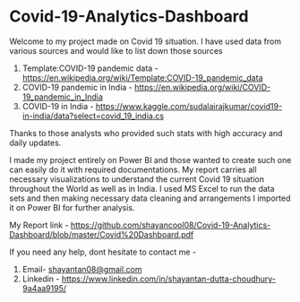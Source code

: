 # Covid-19-Analytics-Dashboard
Welcome to my project made on Covid 19 situation. I have used data from various sources and would like to list down those sources
1. Template:COVID-19 pandemic data - https://en.wikipedia.org/wiki/Template:COVID-19_pandemic_data
2. COVID-19 pandemic in India - https://en.wikipedia.org/wiki/COVID-19_pandemic_in_India
3. COVID-19 in India - https://www.kaggle.com/sudalairajkumar/covid19-in-india/data?select=covid_19_india.cs

Thanks to those analysts who provided such stats with high accuracy and daily updates.
 
I made my project entirely on Power BI and those wanted to create such one can easily do it with required documentations. My report carries all necessary visualizations to understand the current Covid 19 situation throughout the World as well as in India. I used MS Excel to run the data sets and then making necessary data cleaning and arrangements I imported it on Power BI for further analysis.

My Report link - https://github.com/shayancool08/Covid-19-Analytics-Dashboard/blob/master/Covid%20Dashboard.pdf 

If you need any help, dont hesitate to contact me - 
1. Email- shayantan08@gmail.com
2. Linkedin - https://www.linkedin.com/in/shayantan-dutta-choudhury-9a4aa9195/
